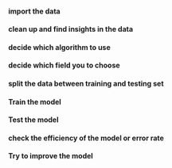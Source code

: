 #### import the data
#### clean up and find insights in the data
#### decide which algorithm to use
#### decide which field you to choose
#### split the data between training and testing set
#### Train the model
#### Test the model
#### check the efficiency of the model or error rate
#### Try to improve the model